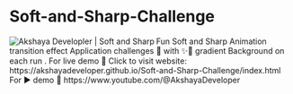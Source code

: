 # Soft-and-Sharp-Challenge
<img align="left" src="https://encrypted-tbn0.gstatic.com/images?q=tbn:ANd9GcQ--f6GMOVbII4UIox3PB6IeMpyFILFKF7Ezw&usqp=CAU" alt="Akshaya Developler | Soft and Sharp" />
Fun Soft and Sharp Animation transition effect Application challenges 🥳 with ✨🌈 gradient Background on each run . For live demo 🍰 Click to visit website: https://akshayadeveloper.github.io/Soft-and-Sharp-Challenge/index.html For ▶️ demo 🥞 https://www.youtube.com/@AkshayaDeveloper
